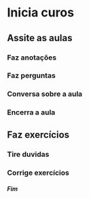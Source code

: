 # **Inicia curos**

## **Assite as aulas**
### Faz anotações
### Faz perguntas
### Conversa sobre a aula
### Encerra a aula
## **Faz exercícios**
### Tire duvidas 
### Corrige exercícios

###### **Fim**
